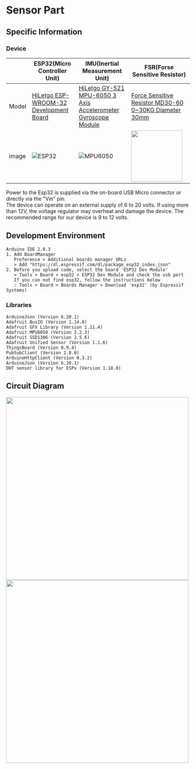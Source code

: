 # Sensor Part

## Specific Information
### Device
|      |ESP32(Micro Controller Unit)|IMU(Inertial Measurement Unit)|FSR(Forse Sensitive Resistor)|
|------|----------------------------|------------------------------|-----------------------------|
|Model|[HiLetgo ESP-WROOM-32 Development Board](https://www.amazon.com/HiLetgo-ESP-WROOM-32-Development-Microcontroller-Integrated/dp/B0718T232Z/ref=sxin_24_ac_d_mf_brs?ac_md=1-0-SGlMZXRnbw%3D%3D-ac_d_mf_brs_brs&content-id=amzn1.sym.1ad31f34-ba12-4dca-be4b-f62f7f5bb10d%3Aamzn1.sym.1ad31f34-ba12-4dca-be4b-f62f7f5bb10d&cv_ct_cx=esp32&keywords=esp32&pd_rd_i=B0718T232Z&pd_rd_r=e9d91274-e832-4ac9-865f-5cd8e8316ac7&pd_rd_w=jJt5D&pd_rd_wg=oiPhr&pf_rd_p=1ad31f34-ba12-4dca-be4b-f62f7f5bb10d&pf_rd_r=QJMH0D1SBGFXJHQ4FTER&qid=1673556271&sr=1-1-8b2f235a-dddf-4202-bbb9-592393927392)|[HiLetgo GY-521 MPU-6050 3 Axis Accelerometer Gyroscope Module](https://www.amazon.com/dp/B01DK83ZYQ/ref=sspa_dk_hqp_detail_aax_0?sp_csd=d2lkZ2V0TmFtZT1zcF9ocXBfc2hhcmVk&spLa=ZW5jcnlwdGVkUXVhbGlmaWVyPUFEVU5XQTJGWUg5QkQmZW5jcnlwdGVkSWQ9QTAyNzU4OTUzOVBRRzM5MDRDUUVDJmVuY3J5cHRlZEFkSWQ9QTA3ODM3MDIyMUJJQzU1WjFJNTJZJndpZGdldE5hbWU9c3BfaHFwX3NoYXJlZCZhY3Rpb249Y2xpY2tSZWRpcmVjdCZkb05vdExvZ0NsaWNrPXRydWU&th=1)|[Force Sensitive Resistor MD30-60 0~30KG Diameter 30mm](https://www.amazon.com/dp/B07MP4RL9Q/ref=sspa_dk_detail_0?psc=1&pd_rd_i=B07MP4RL9Q&pd_rd_w=f5a29&content-id=amzn1.sym.46bad5f6-1f0a-4167-9a8b-c8a82fa48a54&pf_rd_p=46bad5f6-1f0a-4167-9a8b-c8a82fa48a54&pf_rd_r=P2RZ9YF8KBWWQMH2X7C2&pd_rd_wg=Vu32E&pd_rd_r=86688960-d7af-44ce-971d-d3de411725f5&s=industrial&sp_csd=d2lkZ2V0TmFtZT1zcF9kZXRhaWw&smid=A2KRDQ1AI5Y5G6&spLa=ZW5jcnlwdGVkUXVhbGlmaWVyPUExNTBLR09HM05SWDhBJmVuY3J5cHRlZElkPUEwOTQzNzM2M0EyVzRWWEtCRTFRRSZlbmNyeXB0ZWRBZElkPUEwMDAxMjEwMkZKM1BINTVIUjdXMyZ3aWRnZXROYW1lPXNwX2RldGFpbCZhY3Rpb249Y2xpY2tSZWRpcmVjdCZkb05vdExvZ0NsaWNrPXRydWU=)|
|image|![ESP32](https://m.media-amazon.com/images/S/aplus-media-library-service-media/a468c2b2-235d-4bef-8b93-7c056e7286b9.__CR51,0,1457,901_PT0_SX970_V1___.jpg)|![MPU6050](https://m.media-amazon.com/images/I/61Xr7VGOl1L._SX522_.jpg)| <img src="https://m.media-amazon.com/images/I/51l9-+OLKJL._AC_SX679_.jpg" width="140" />|

Power to the Esp32 is supplied via the on-board USB Micro connector or directly via the "Vin" pin.
<br>
The device can operate on an external supply of 6 to 20 volts. If using more than 12V, the voltage regulator may overheat and damage the device.
The recommended range for our device is 9 to 12 volts.


## Development Environment
```
Arduino IDE 2.0.3
1. Add BoardManager
   Preference > Additional boards manager URLs 
   > Add "https://dl.espressif.com/dl/package_esp32_index.json"
2. Before you upload code, select the board 'ESP32 Dev Module'
   > Tools > Board > esp32 > ESP32 Dev Module and check the usb port
   If you can not find esp32, follow the instructions below
   : Tools > Board > Boards Manager > Download 'esp32' (by Espressif Systems)
```
### Libraries

```
ArduinoJson (Version 6.20.1)
Adafruit BusIO (Version 1.14.0)
Adafruit GFX Library (Version 1.11.4)
Adafruit MPU6050 (Version 2.2.3)
Adafruit SSD1306 (Version 2.5.6)
Adafruit Unified Sensor (Version 1.1.6)
ThingsBoard (Version 0.9.4)
PubSubClient (Version 2.8.0)
ArduinoHttpClient (Version 0.3.2)
ArduinoJson (Version 6.20.1)
DHT sensor library for ESPx (Version 1.18.0)
```

## Circuit Diagram
<div>
<img src="https://user-images.githubusercontent.com/81208791/221369476-bd97e5ca-676e-43a9-adc2-9052e0505192.png" width="500"/>
<img src="https://user-images.githubusercontent.com/81208791/221369594-dd8d1f0a-dc62-4bc9-bd91-2b70e5f11594.png" width="500"/>
</div>
